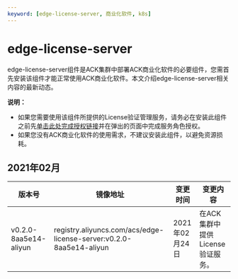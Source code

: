 ```yaml
---
keyword: [edge-license-server, 商业化软件, k8s]
---
```


# edge-license-server

edge-license-server组件是ACK集群中部署ACK商业化软件的必要组件，您需首先安装该组件才能正常使用ACK商业化软件。本文介绍edge-license-server相关内容的最新动态。

**说明：**

-   如果您需要使用该组件所提供的License验证管理服务，请务必在安装此组件之前先[单击此处完成授权链接](https://ram.console.aliyun.com/role/authorization?request=%7B%22Services%22%3A%5B%7B%22Service%22%3A%22CS%22%2C%22Roles%22%3A%5B%7B%22RoleName%22%3A%22AliyunCSManagedLicenseRole%22%2C%22TemplateId%22%3A%22AliyunCSManagedLicenseRole%22%7D%5D%7D%5D%2C%22ReturnUrl%22%3A%22https%3A%2F%2Fcs.console.aliyun.com%2F%22%7D)并在弹出的页面中完成服务角色授权。
-   如果您没有ACK商业化软件的使用需求，不建议安装此组件，以避免资源损耗。

## 2021年02月

|版本号|镜像地址|变更时间|变更内容|
|---|----|----|----|
|v0.2.0-8aa5e14-aliyun|registry.aliyuncs.com/acs/edge-license-server:v0.2.0-8aa5e14-aliyun|2021年02月24日|在ACK集群中提供License验证服务。|

